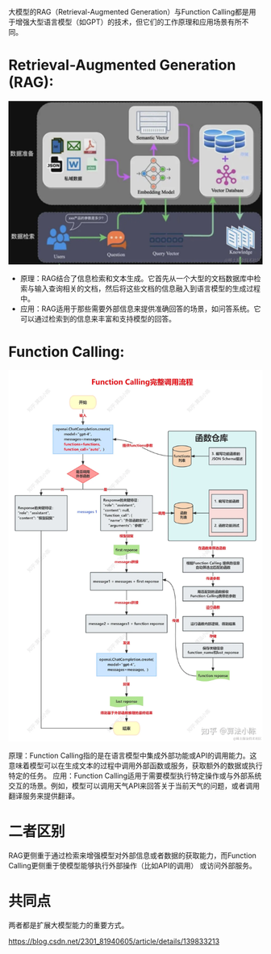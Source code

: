 大模型的RAG（Retrieval-Augmented Generation）与Function Calling都是用于增强大型语言模型（如GPT）的技术，但它们的工作原理和应用场景有所不同。

# Retrieval-Augmented Generation (RAG):
![图片2](../../src/main/resources/static/image/ai/RAG.png)

* 原理：RAG结合了信息检索和文本生成。它首先从一个大型的文档数据库中检索与输入查询相关的文档，然后将这些文档的信息融入到语言模型的生成过程中。
* 应用：RAG适用于那些需要外部信息来提供准确回答的场景，如问答系统。它可以通过检索到的信息来丰富和支持模型的回答。

# Function Calling:
![图片2](../../src/main/resources/static/image/ai/FunctionCalling.png)

原理：Function Calling指的是在语言模型中集成外部功能或API的调用能力。这意味着模型可以在生成文本的过程中调用外部函数或服务，获取额外的数据或执行特定的任务。
应用：Function Calling适用于需要模型执行特定操作或与外部系统交互的场景。例如，模型可以调用天气API来回答关于当前天气的问题，或者调用翻译服务来提供翻译。

# 二者区别
RAG更侧重于通过检索来增强模型对外部信息或者数据的获取能力，而Function Calling更侧重于使模型能够执行外部操作（比如API的调用） 或访问外部服务。

# 共同点
两者都是扩展大模型能力的重要方式。


https://blog.csdn.net/2301_81940605/article/details/139833213
